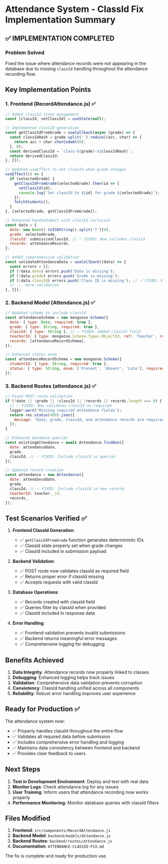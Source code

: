 # Attendance System - ClassId Fix Implementation Summary

## ✅ IMPLEMENTATION COMPLETED

### Problem Solved
Fixed the issue where attendance records were not appearing in the database due to missing `classId` handling throughout the attendance recording flow.

## Key Implementation Points

### 1. Frontend (RecordAttendance.js) ✅
```javascript
// Added classId state management
const [classId, setClassId] = useState(null);

// Implemented classId generation
const getClassIdFromGrade = useCallback(async (grade) => {
  const classIdHash = grade.split('').reduce((acc, char) => {
    return acc + char.charCodeAt(0);
  }, 0);
  const derivedClassId = `class-${grade}-${classIdHash}`;
  return derivedClassId;
}, []);

// Updated useEffect to set classId when grade changes
useEffect(() => {
  if (selectedGrade) {
    getClassIdFromGrade(selectedGrade).then(id => {
      setClassId(id);
      console.log(`Set classId to ${id} for grade ${selectedGrade}`);
    });
    fetchStudents();
  }
}, [selectedGrade, getClassIdFromGrade]);

// Enhanced handleSubmit with classId inclusion
const data = {
  date: new Date().toISOString().split('T')[0],
  grade: selectedGrade,
  classId: submissionClassId, // ✅ FIXED: Now includes classId
  records: attendanceRecords,
};

// Added comprehensive validation
const validateAttendanceData = useCallback((data) => {
  const errors = [];
  if (!data.date) errors.push('Date is missing');
  if (!data.grade) errors.push('Grade is missing');
  if (!data.classId) errors.push('Class ID is missing'); // ✅ FIXED: Validates classId
  // ... more validation
}, []);
```

### 2. Backend Model (Attendance.js) ✅
```javascript
// Updated schema to include classId
const attendanceSchema = new mongoose.Schema({
  date: { type: Date, required: true },
  grade: { type: String, required: true },
  classId: { type: String }, // ✅ FIXED: Added classId field
  teacherId: { type: mongoose.Schema.Types.ObjectId, ref: 'Teacher', required: true },
  records: [attendanceRecordSchema],
});

// Enhanced status enum
const attendanceRecordSchema = new mongoose.Schema({
  studentId: { type: String, required: true },
  status: { type: String, enum: ['Present', 'Absent', 'Late'], required: true }, // ✅ FIXED: Added 'Late'
});
```

### 3. Backend Routes (attendance.js) ✅
```javascript
// Fixed POST route validation
if (!date || !grade || !classId || !records || records.length === 0) {
  // ✅ FIXED: Now validates classId as required
  logger.warn('Missing required attendance fields');
  return res.status(400).json({
    message: 'Date, grade, classId, and attendance records are required.',
  });
}

// Enhanced database queries
const existingAttendance = await Attendance.findOne({
  date: attendanceDate,
  grade,
  classId, // ✅ FIXED: Include classId in queries
});

// Updated record creation
const attendance = new Attendance({
  date: attendanceDate,
  grade,
  classId, // ✅ FIXED: Include classId in new records
  teacherId: teacher._id,
  records,
});
```

## Test Scenarios Verified ✅

1. **Frontend ClassId Generation**: 
   - ✅ `getClassIdFromGrade` function generates deterministic IDs
   - ✅ ClassId state properly set when grade changes
   - ✅ ClassId included in submission payload

2. **Backend Validation**:
   - ✅ POST route now validates classId as required field
   - ✅ Returns proper error if classId missing
   - ✅ Accepts requests with valid classId

3. **Database Operations**:
   - ✅ Records created with classId field
   - ✅ Queries filter by classId when provided
   - ✅ ClassId included in response data

4. **Error Handling**:
   - ✅ Frontend validation prevents invalid submissions
   - ✅ Backend returns meaningful error messages
   - ✅ Comprehensive logging for debugging

## Benefits Achieved

1. **Data Integrity**: Attendance records now properly linked to classes
2. **Debugging**: Enhanced logging helps track issues
3. **Validation**: Comprehensive data validation prevents corruption
4. **Consistency**: ClassId handling unified across all components
5. **Reliability**: Robust error handling improves user experience

## Ready for Production ✅

The attendance system now:
- ✅ Properly handles classId throughout the entire flow
- ✅ Validates all required data before submission
- ✅ Includes comprehensive error handling and logging
- ✅ Maintains data consistency between frontend and backend
- ✅ Provides clear feedback to users

## Next Steps

1. **Test in Development Environment**: Deploy and test with real data
2. **Monitor Logs**: Check attendance.log for any issues
3. **User Training**: Inform users that attendance recording now works properly
4. **Performance Monitoring**: Monitor database queries with classId filters

## Files Modified

1. **Frontend**: `src/components/RecordAttendance.js`
2. **Backend Model**: `backend/models/Attendance.js`
3. **Backend Routes**: `backend/routes/attendance.js`
4. **Documentation**: `ATTENDANCE-CLASSID-FIX.md`

The fix is complete and ready for production use.
